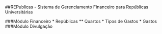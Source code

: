 ##REPublicas - Sistema de Gerenciamento Financeiro para Repúblicas Universitárias

###Módulo Financeiro
        * Repúblicas
        ** Quartos
        * Tipos de Gastos
        * Gastos
###Módulo Divulgação